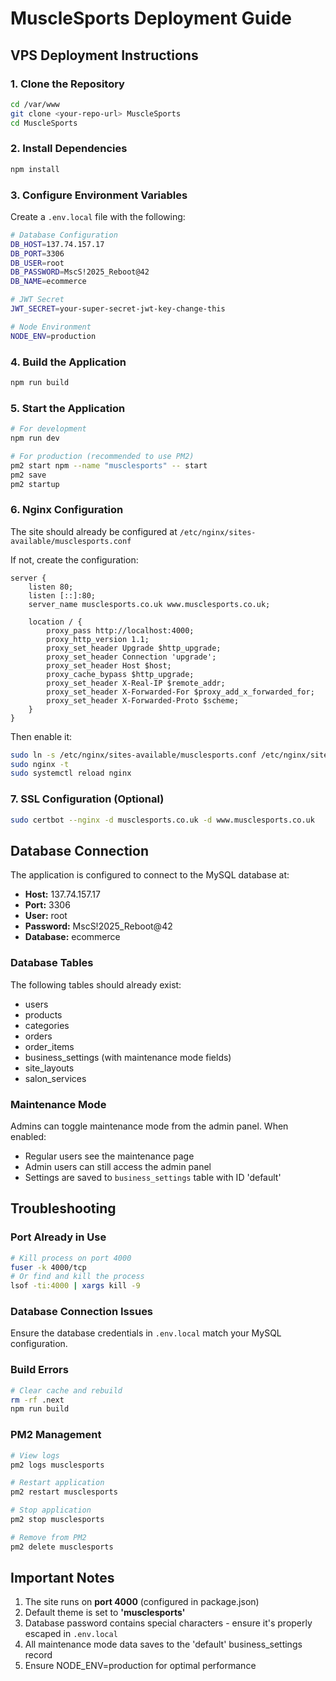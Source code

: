 # MuscleSports Deployment Guide

## VPS Deployment Instructions

### 1. Clone the Repository
```bash
cd /var/www
git clone <your-repo-url> MuscleSports
cd MuscleSports
```

### 2. Install Dependencies
```bash
npm install
```

### 3. Configure Environment Variables
Create a `.env.local` file with the following:

```bash
# Database Configuration
DB_HOST=137.74.157.17
DB_PORT=3306
DB_USER=root
DB_PASSWORD=MscS!2025_Reboot@42
DB_NAME=ecommerce

# JWT Secret
JWT_SECRET=your-super-secret-jwt-key-change-this

# Node Environment
NODE_ENV=production
```

### 4. Build the Application
```bash
npm run build
```

### 5. Start the Application
```bash
# For development
npm run dev

# For production (recommended to use PM2)
pm2 start npm --name "musclesports" -- start
pm2 save
pm2 startup
```

### 6. Nginx Configuration
The site should already be configured at `/etc/nginx/sites-available/musclesports.conf`

If not, create the configuration:
```nginx
server {
    listen 80;
    listen [::]:80;
    server_name musclesports.co.uk www.musclesports.co.uk;

    location / {
        proxy_pass http://localhost:4000;
        proxy_http_version 1.1;
        proxy_set_header Upgrade $http_upgrade;
        proxy_set_header Connection 'upgrade';
        proxy_set_header Host $host;
        proxy_cache_bypass $http_upgrade;
        proxy_set_header X-Real-IP $remote_addr;
        proxy_set_header X-Forwarded-For $proxy_add_x_forwarded_for;
        proxy_set_header X-Forwarded-Proto $scheme;
    }
}
```

Then enable it:
```bash
sudo ln -s /etc/nginx/sites-available/musclesports.conf /etc/nginx/sites-enabled/
sudo nginx -t
sudo systemctl reload nginx
```

### 7. SSL Configuration (Optional)
```bash
sudo certbot --nginx -d musclesports.co.uk -d www.musclesports.co.uk
```

## Database Connection

The application is configured to connect to the MySQL database at:
- **Host:** 137.74.157.17
- **Port:** 3306
- **User:** root
- **Password:** MscS!2025_Reboot@42
- **Database:** ecommerce

### Database Tables
The following tables should already exist:
- users
- products
- categories
- orders
- order_items
- business_settings (with maintenance mode fields)
- site_layouts
- salon_services

### Maintenance Mode
Admins can toggle maintenance mode from the admin panel. When enabled:
- Regular users see the maintenance page
- Admin users can still access the admin panel
- Settings are saved to `business_settings` table with ID 'default'

## Troubleshooting

### Port Already in Use
```bash
# Kill process on port 4000
fuser -k 4000/tcp
# Or find and kill the process
lsof -ti:4000 | xargs kill -9
```

### Database Connection Issues
Ensure the database credentials in `.env.local` match your MySQL configuration.

### Build Errors
```bash
# Clear cache and rebuild
rm -rf .next
npm run build
```

### PM2 Management
```bash
# View logs
pm2 logs musclesports

# Restart application
pm2 restart musclesports

# Stop application
pm2 stop musclesports

# Remove from PM2
pm2 delete musclesports
```

## Important Notes

1. The site runs on **port 4000** (configured in package.json)
2. Default theme is set to **'musclesports'**
3. Database password contains special characters - ensure it's properly escaped in `.env.local`
4. All maintenance mode data saves to the 'default' business_settings record
5. Ensure NODE_ENV=production for optimal performance

